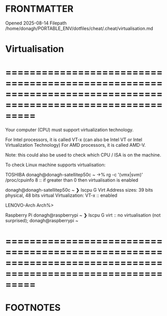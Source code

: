 # FRONTMATTER
Opened 2025-08-14
Filepath /home/donagh/PORTABLE_ENV/dotfiles/cheat/.cheat/virtualisation.md

# Virtualisation
# =============================================================================================================

Your computer (CPU) must support virtualization technology. 

For Intel processors, it is called VT-x (can also be Intel VT or Intel Virtualization Technology)
For AMD processors, it is called AMD-V.

Note: this could also be used to check which CPU / ISA is on the machine.

To check Linux machine supports virtualisation:

TOSHIBA
donagh@donagh-satellitep50c ~
->%  rg -c '(vmx|svm)' /proc/cpuinfo
8                                                                           :: if greater than 0 then virtualisation is enabled

donagh@donagh-satellitep50c ~
❯ lscpu G Virt
Address sizes:                        39 bits physical, 48 bits virtual
Virtualization:                       VT-x                                  :: enabled


LENOVO-Arch
Arch%> 


Raspberry Pi
donagh@raspberrypi ~
❯ lscpu G virt
                                                                            :: no virtualisation (not surprised); 
donagh@raspberrypi ~





# =============================================================================================================
# FOOTNOTES

